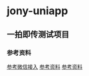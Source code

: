 # jony-uniapp

## 一拍即传测试项目

### 参考资料
[参考微信接入](https://github.com/leancloud/leantodo-weapp)
[参考资料](https://ask.dcloud.net.cn/article/35070)
[参考资料](https://ask.dcloud.net.cn/search/q-bGVhbmNsb3VkIA==#all)
